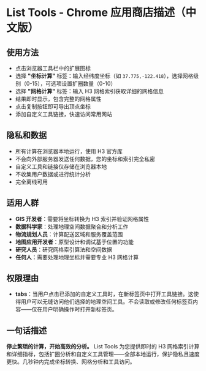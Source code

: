 # List Tools - Chrome 应用商店描述（中文版）

## 使用方法

- 点击浏览器工具栏中的扩展图标
- 选择 **"坐标计算"** 标签：输入经纬度坐标（如 `37.775,-122.418`），选择网格级别（0-15），可选项设置扩圈数量（0-10）
- 选择 **"网格计算"** 标签：输入 H3 网格索引获取详细的网格信息
- 结果即时显示，包含完整的网格属性
- 点击复制按钮即可导出顶点坐标
- 添加自定义工具链接，快速访问常用网站

## 隐私和数据

- 所有计算在浏览器本地运行，使用 H3 官方库
- 不会向外部服务器发送任何数据，您的坐标和索引完全私密
- 自定义工具和链接仅存储在浏览器本地
- 不收集用户数据或进行统计分析
- 完全离线可用

## 适用人群

- **GIS 开发者**：需要将坐标转换为 H3 索引并验证网格属性
- **数据科学家**：处理地理空间数据聚合和分析工作
- **物流规划人员**：计算配送区域和服务覆盖范围
- **地图应用开发者**：原型设计和调试基于位置的功能
- **研究人员**：研究网格索引算法和空间数据
- **任何人**：需要处理地理坐标并需要专业 H3 网格计算

## 权限理由

- **tabs**：当用户点击已添加的自定义工具时，在新标签页中打开工具链接。这使得用户可以无缝访问他们选择的地理空间工具。不会读取或修改任何标签页内容——仅在用户明确操作时打开新标签页。

## 一句话描述

**停止繁琐的计算，开始高效的分析。** List Tools 为您提供即时的 H3 网格索引计算和详细指标，包括扩圈分析和自定义工具管理——全部本地运行，保护隐私且速度更快。几秒钟内完成坐标转换、网格分析和工具访问。
